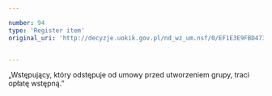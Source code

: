 ```yaml
---

number: 94
type: 'Register item'
original_uri: 'http://decyzje.uokik.gov.pl/nd_wz_um.nsf/0/EF1E3E9FBD4731C3C12572DD0032940A?OpenDocument'


---
```


„Wstępujący, który odstępuje od umowy przed utworzeniem grupy, traci opłatę wstępną.”
